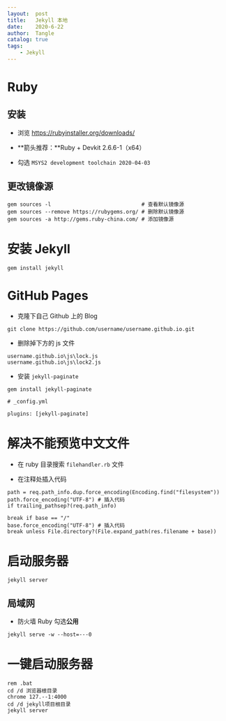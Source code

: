 ```yaml
---
layout:  post
title:   Jekyll 本地
date:    2020-6-22
author:  Tangle
catalog: true
tags:
    - Jekyll
---
```


# Ruby

## 安装

- 浏览 <https://rubyinstaller.org/downloads/>

- **箭头推荐：**Ruby + Devkit 2.6.6-1（x64）

- 勾选 `MSYS2 development toolchain 2020-04-03`

## 更改镜像源

```
gem sources -l                             # 查看默认镜像源
gem sources --remove https://rubygems.org/ # 删除默认镜像源
gem sources -a http://gems.ruby-china.com/ # 添加镜像源
```

# 安装 Jekyll

```
gem install jekyll
```

# GitHub Pages

- 克隆下自己 Github 上的 Blog

```
git clone https://github.com/username/username.github.io.git
```

- 删除掉下方的 js 文件

```
username.github.io\js\lock.js
username.github.io\js\lock2.js
```

- 安装 `jekyll-paginate`

```
gem install jekyll-paginate
```

```
# _config.yml

plugins: [jekyll-paginate]
```

# 解决不能预览中文文件

- 在 ruby 目录搜索 `filehandler.rb` 文件

- 在注释处插入代码

```
path = req.path_info.dup.force_encoding(Encoding.find("filesystem"))
path.force_encoding("UTF-8") # 插入代码
if trailing_pathsep?(req.path_info)

break if base == "/"
base.force_encoding("UTF-8") # 插入代码
break unless File.directory?(File.expand_path(res.filename + base))
```

# 启动服务器

```
jekyll server
```

## 局域网

- 防火墙 Ruby 勾选**公用**


```shell
jekyll serve -w --host=---0
```

# 一键启动服务器

```
rem .bat
cd /d 浏览器根目录
chrome 127.--1:4000
cd /d jekyll项目根目录
jekyll server
```
